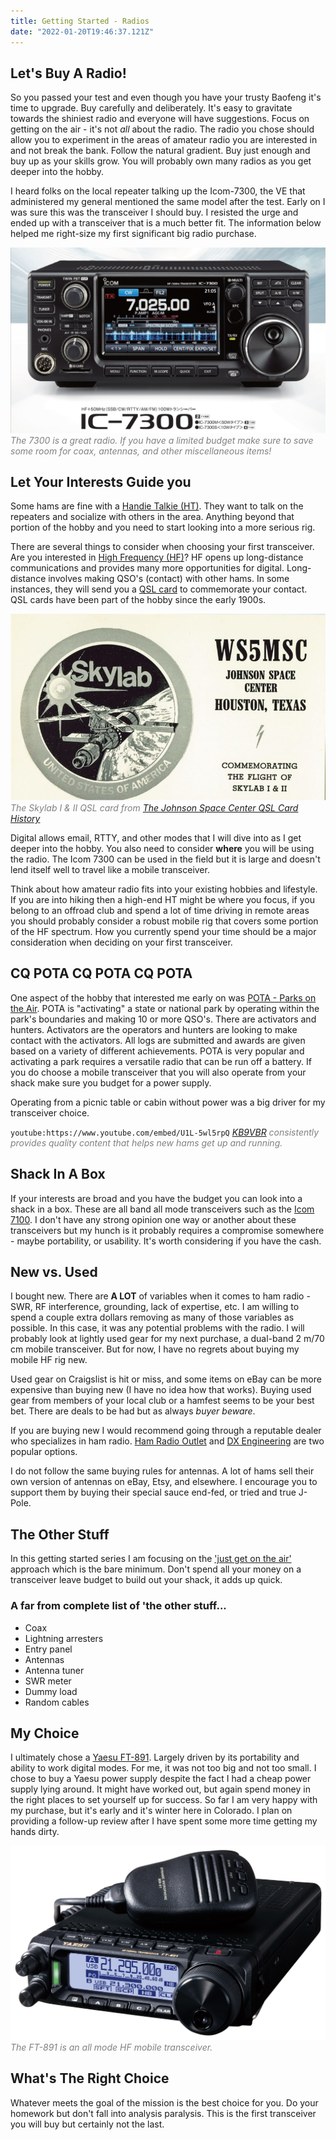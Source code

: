 ```yaml
---
title: Getting Started - Radios
date: "2022-01-20T19:46:37.121Z"
---
```


<!-- Getting Started Series                                   
:---------------------------------------
[Get On The Air](./get-on-the-air)
[Radios](./radios)
[Antennas](./antennas)
[Operating](./operating)


--- -->

## Let's Buy A Radio!
So you passed your test and even though you have your trusty Baofeng it's time to upgrade. Buy carefully and deliberately. It's easy to gravitate towards the shiniest radio and everyone will have suggestions. Focus on getting on the air - it's not *all* about the radio. The radio you chose should allow you to experiment in the areas of amateur radio you are interested in and not break the bank. Follow the natural gradient. Buy just enough and buy up as your skills grow. You will probably own many radios as you get deeper into the hobby.

I heard folks on the local repeater talking up the Icom-7300, the VE that administered my general mentioned the same model after the test. Early on I was sure this was the transceiver I should buy. I resisted the urge and ended up with a transceiver that is a much better fit. The information below helped me right-size my first significant big radio purchase.

![Shiny!](./icom-ic-7300.jpg)
<span style="color:gray">*The 7300 is a great radio. If you have a limited budget make sure to save some room for coax, antennas, and other miscellaneous items!*</span>

## Let Your Interests Guide you
Some hams are fine with a [Handie Talkie (HT)](https://en.wikipedia.org/wiki/Walkie-talkie). They want to talk on the repeaters and socialize with others in the area. Anything beyond that portion of the hobby and you need to start looking into a more serious rig. 

There are several things to consider when choosing your first transceiver. Are you interested in [High Frequency (HF)](https://en.wikipedia.org/wiki/High_frequency)? HF opens up long-distance communications and provides many more opportunities for digital. Long-distance involves making QSO's (contact) with other hams. In some instances, they will send you a [QSL card](https://en.wikipedia.org/wiki/QSL_card) to commemorate your contact. QSL cards have been part of the hobby since the early 1900s.

![QSL Card](./QSL.jpg)
<span style="color:gray">*The Skylab I & II QSL card from [The Johnson Space Center QSL Card History](https://www.w5rrr.org/qsl-card-history/)*</span>

 Digital allows email, RTTY, and other modes that I will dive into as I get deeper into the hobby. You also need to consider **where** you will be using the radio. The Icom 7300 can be used in the field but it is large and doesn't lend itself well to travel like a mobile transceiver.

 Think about how amateur radio fits into your existing hobbies and lifestyle. If you are into hiking then a high-end HT might be where you focus, if you belong to an offroad club and spend a lot of time driving in remote areas you should probably consider a robust mobile rig that covers some portion of the HF spectrum. How you currently spend your time should be a major consideration when deciding on your first transceiver.

## CQ POTA CQ POTA CQ POTA
One aspect of the hobby that interested me early on was [POTA - Parks on the Air](https://parksontheair.com/). POTA is "activating" a state or national park by operating within the park's boundaries and making 10 or more QSO's. There are activators and hunters. Activators are the operators and hunters are looking to make contact with the activators. All logs are submitted and awards are given based on a variety of different achievements. POTA is very popular and activating a park requires a versatile radio that can be run off a battery. If you do choose a mobile transceiver that you will also operate from your shack make sure you budget for a power supply.

Operating from a picnic table or cabin without power was a big driver for my transceiver choice.

`youtube:https://www.youtube.com/embed/U1L-5wl5rpQ`
<span style="color:gray">*[KB9VBR](https://www.youtube.com/c/KB9VBRAntennas/featured) consistently provides quality content that helps new hams get up and running.*</span>

## Shack In A Box
If your interests are broad and you have the budget you can look into a shack in a box. These are all band all mode transceivers such as the [Icom 7100](https://www.hamradio.com/detail.cfm?pid=H0-011766). I don't have any strong opinion one way or another about these transceivers but my hunch is it probably requires a compromise somewhere - maybe portability, or usability. It's worth considering if you have the cash. 

## New vs. Used
I bought new. There are **A LOT** of variables when it comes to ham radio - SWR, RF interference, grounding, lack of expertise, etc. I am willing to spend a couple extra dollars removing as many of those variables as possible. In this case, it was any potential problems with the radio. I will probably look at lightly used gear for my next purchase, a dual-band 2 m/70 cm mobile transceiver. But for now, I have no regrets about buying my mobile HF rig new.

Used gear on Craigslist is hit or miss, and some items on eBay can be more expensive than buying new (I have no idea how that works). Buying used gear from members of your local club or a hamfest seems to be your best bet. There are deals to be had but as always *buyer beware*.

If you are buying new I would recommend going through a reputable dealer who specializes in ham radio. [Ham Radio Outlet](https://www.hamradio.com/) and [DX Engineering](https://www.dxengineering.com/) are two popular options. 

I do not follow the same buying rules for antennas. A lot of hams sell their own version of antennas on eBay, Etsy, and elsewhere. I encourage you to support them by buying their special sauce end-fed, or tried and true J-Pole.

## The Other Stuff
In this getting started series I am focusing on the ['just get on the air'](./get-on-the-air) approach which is the bare minimum. Don't spend all your money on a transceiver leave budget to build out your shack, it adds up quick.

### A far from complete list of 'the other stuff...
- Coax
- Lightning arresters
- Entry panel
- Antennas
- Antenna tuner
- SWR meter
- Dummy load
- Random cables

## My Choice
I ultimately chose a [Yaesu FT-891](https://www.yaesu.com/airband/indexVS.cfm?cmd=DisplayProducts&ProdCatID=102&encProdID=DF4DB262968932E999EAF928B5B6A1A7). Largely driven by its portability and ability to work digital modes. For me, it was not too big and not too small. I chose to buy a Yaesu power supply despite the fact I had a cheap power supply lying around. It might have worked out, but again spend money in the right places to set yourself up for success. So far I am very happy with my purchase, but it's early and it's winter here in Colorado. I plan on providing a follow-up review after I have spent some more time getting my hands dirty.

![Yaesu FT-891](./FT-891_006_FS.jpg)
<span style="color:gray">*The FT-891 is an all mode HF mobile transceiver.*</span>

## What's The Right Choice
Whatever meets the goal of the mission is the best choice for you. Do your homework but don't fall into analysis paralysis. This is the first transceiver you will buy but certainly not the last. 